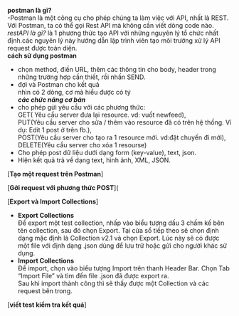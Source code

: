 __postman là gì?__  
-Postman là một công cụ cho phép chúng ta làm việc với API, nhất là REST. Với Postman, ta có thể gọi Rest API mà không cần viết dòng code nào.     
_restAPI là gì?_ là 1 phương thức tạo API với những nguyên lý tổ chức nhất định.các nguyên lý này hướng dẫn lập trình viên tạo môi trường xử lý API request được toàn diện.  
__cách sử dụng postman__
- chọn method, điền URL, thêm các thông tin cho body, header trong những trường hợp cần thiết, rồi nhấn SEND.  
- đợi và Postman cho kết quả   
nhìn có 2 dòng, cơ mà hiểu được có tý   
__*các chức năng cơ bản*__  
- cho phép gửi yêu cầu với các phương thức:   
GET( Yêu cầu server đưa lại resource. vd: vuốt newfeed),  
PUT(Yêu cầu server cho sửa / thêm vào resource đã có trên hệ thống. Ví dụ: Edit 1 post ở trên fb.),  
POST(Yêu cầu server cho tạo ra 1 resource mới. vd:đặt chuyến đi mới),  
DELETE(Yêu cầu server cho xóa 1 resourse)  
- Cho phép post dữ liệu dưới dạng form (key-value), text, json.  
- Hiện kết quả trả về dạng text, hình ảnh, XML, JSON. 

[__Tạo một request trên Postman__]    

[__Gởi request với phương thức POST__]( 

[__Export và Import Collections__]  

- **Export Collections**  
  Để export một test collection, nhấp vào biểu tượng dấu 3 chấm kế bên tên collection, sau đó chọn Export. Tại cửa sổ tiếp theo sẽ chọn định dạng mặc định là Collection v2.1 và chọn Export. Lúc này sẽ có được một file với định dạng .json dùng để lưu trữ hoặc gửi cho người khác sử dụng.  
- **Import Collections**  
 Để import, chọn vào biểu tượng Import trên thanh Header Bar. Chọn Tab “Import File” và tìm đến file .json đã được export ra.  
 Sau khi import thành công thì sẽ thấy được một Collection và các request bên trong.
 
[__viết test kiểm tra kết quả__]


